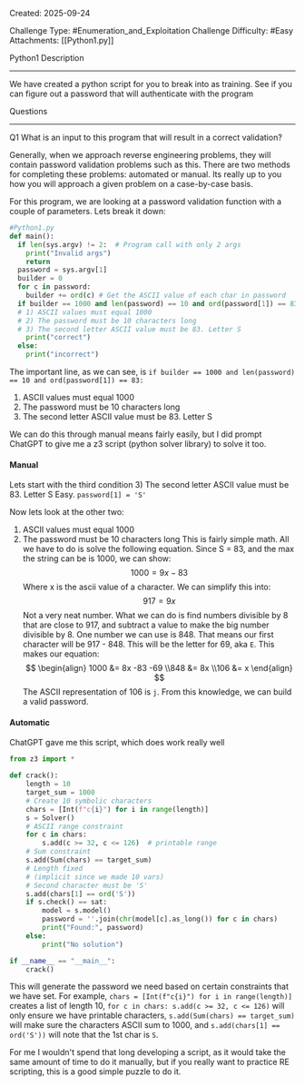 Created: 2025-09-24

Challenge Type: #Enumeration_and_Exploitation
Challenge Difficulty: #Easy
Attachments: [[Python1.py]]

Python1
Description
***
We have created a python script for you to break into as training. See if you can figure out a password that will authenticate with the program

Questions
***
Q1
What is an input to this program that will result in a correct validation?

Generally, when we approach reverse engineering problems, they will contain password validation problems such as this. There are two methods for completing these problems: automated or manual. Its really up to you how you will approach a given problem on a case-by-case basis. 

For this program, we are looking at a password validation function with a couple of parameters. Lets break it down:
```python
#Python1.py
def main():
  if len(sys.argv) != 2:  # Program call with only 2 args
    print("Invalid args")
    return
  password = sys.argv[1]
  builder = 0
  for c in password:
    builder += ord(c) # Get the ASCII value of each char in password
  if builder == 1000 and len(password) == 10 and ord(password[1]) == 83: 
  # 1) ASCII values must equal 1000 
  # 2) The password must be 10 characters long
  # 3) The second letter ASCII value must be 83. Letter S
    print("correct")
  else:
    print("incorrect")
```

The important line, as we can see, is 
`if builder == 1000 and len(password) == 10 and ord(password[1]) == 83:`
1) ASCII values must equal 1000 
2) The password must be 10 characters long
3) The second letter ASCII value must be 83. Letter S

We can do this through manual means fairly easily, but I did prompt ChatGPT to give me a z3 script (python solver library) to solve it too.

#### Manual
Lets start with the third condition
3) The second letter ASCII value must be 83. Letter S
  Easy. `password[1] = 'S'`
  
Now lets look at the other two:
1) ASCII values must equal 1000 
2) The password must be 10 characters long
This is fairly simple math. All we have to do is solve the following equation. Since S = 83, and the max the string can be is 1000, we can show:
$$
1000 = 9x -83
$$
Where x is the ascii value of a character.
We can simplify this into:
$$
917=9x
$$
Not a very neat number. What we can do is find numbers divisible by 8 that are close to 917, and subtract a value to make the big number divisible by 8. One number we can use is 848. That means our first character will be 917 - 848. This will be the letter for 69, aka `E`. This makes our equation:
$$
\begin{align}
1000 &= 8x -83 -69
\\848 &= 8x
\\106 &= x 
\end{align}
$$
The ASCII representation of 106 is `j`. From this knowledge, we can build a valid password.

#### Automatic
ChatGPT gave me this script, which does work really well
```python
from z3 import *

def crack():
    length = 10
    target_sum = 1000
    # Create 10 symbolic characters
    chars = [Int(f"c{i}") for i in range(length)]
    s = Solver()
    # ASCII range constraint
    for c in chars:
        s.add(c >= 32, c <= 126)  # printable range
    # Sum constraint
    s.add(Sum(chars) == target_sum)
    # Length fixed
    # (implicit since we made 10 vars)
    # Second character must be 'S'
    s.add(chars[1] == ord('S'))
    if s.check() == sat:
        model = s.model()
        password = ''.join(chr(model[c].as_long()) for c in chars)
        print("Found:", password)
    else:
        print("No solution")

if __name__ == "__main__":
    crack()
```

This will generate the password we need based on certain constraints that we have set. For example, `chars = [Int(f"c{i}") for i in range(length)]` creates a list of length 10, `for c in chars: s.add(c >= 32, c <= 126)`  will only ensure we have printable characters, `s.add(Sum(chars) == target_sum)` will make sure the characters ASCII sum to 1000, and `s.add(chars[1] == ord('S'))` will note that the 1st char is `S`.

For me I wouldn't spend that long developing a script, as it would take the same amount of time to do it manually, but if you really want to practice RE scripting, this is a good simple puzzle to do it.